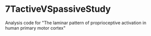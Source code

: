 # 7TactiveVSpassiveStudy
Analysis code for "The laminar pattern of proprioceptive activation in human primary motor cortex"
